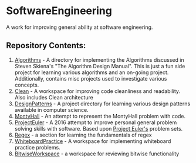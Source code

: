 # SoftwareEngineering
A work for improving general ability at software engineering.

## Repository Contents:
1. [Algorithms](./Algorithms) - A directory for implementing the Algorithms discussed in Steven Skiena's "The Algorithm Design Manual". This is just a fun side project for learning various algorithms and an on-going project. Additionally, contains misc projects used to investigate various concepts.
2. [Clean](./clean) - A workspace for improving code cleanliness and readability. Also includes Clean architecture
3. [DesignPatterns](./DesignPatterns) - A project directory for learning various design patterns available in computer science.
4. [MontyHall](./MontyHall) - An attempt to represent the MontyHall problem with code.
5. [ProjectEuler](./ProjectEuler) - A 2016 attempt to improve personal general problem solving skills with software. Based upon [Project Euler's](https://projecteuler.net/) problem sets.
7. [Regex](./Regex) - a section for learning the fundamentals of regex
8. [WhiteboardPractice](./WhiteboardPractice) - A workspace for implementing whiteboard practice problems.
9. [BitwiseWorkspace](./BitwiseWorkspace) - a workspace for reviewing bitwise functionality

